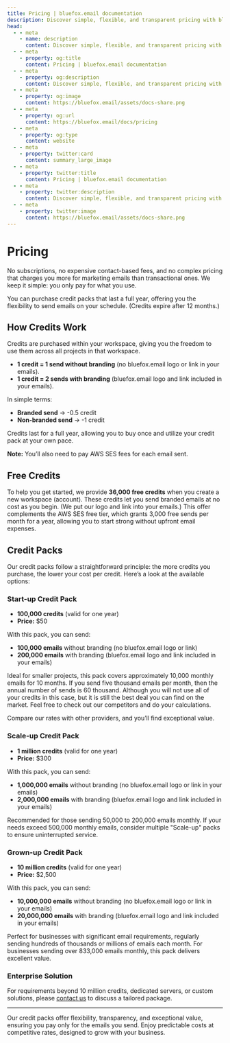 ```yaml
---
title: Pricing | bluefox.email documentation
description: Discover simple, flexible, and transparent pricing with bluefox.email. Purchase credit packs that last a full year and send emails on your schedule.
head:
  - - meta
    - name: description
      content: Discover simple, flexible, and transparent pricing with bluefox.email. Purchase credit packs that last a full year and send emails on your schedule.
  - - meta
    - property: og:title
      content: Pricing | bluefox.email documentation
  - - meta
    - property: og:description
      content: Discover simple, flexible, and transparent pricing with bluefox.email. Purchase credit packs that last a full year and send emails on your schedule.
  - - meta
    - property: og:image
      content: https://bluefox.email/assets/docs-share.png
  - - meta
    - property: og:url
      content: https://bluefox.email/docs/pricing
  - - meta
    - property: og:type
      content: website
  - - meta
    - property: twitter:card
      content: summary_large_image
  - - meta
    - property: twitter:title
      content: Pricing | bluefox.email documentation
  - - meta
    - property: twitter:description
      content: Discover simple, flexible, and transparent pricing with bluefox.email. Purchase credit packs that last a full year and send emails on your schedule.
  - - meta
    - property: twitter:image
      content: https://bluefox.email/assets/docs-share.png
---
```


# Pricing

No subscriptions, no expensive contact-based fees, and no complex pricing that charges you more for marketing emails than transactional ones. We keep it simple: you only pay for what you use.

You can purchase credit packs that last a full year, offering you the flexibility to send emails on your schedule. (Credits expire after 12 months.)

## How Credits Work

Credits are purchased within your workspace, giving you the freedom to use them across all projects in that workspace.

- **1 credit = 1 send without branding** (no bluefox.email logo or link in your emails).
- **1 credit = 2 sends with branding** (bluefox.email logo and link included in your emails).

In simple terms:
- **Branded send** -> -0.5 credit
- **Non-branded send** -> -1 credit

Credits last for a full year, allowing you to buy once and utilize your credit pack at your own pace.

**Note:** You’ll also need to pay AWS SES fees for each email sent.

## Free Credits

To help you get started, we provide **36,000 free credits** when you create a new workspace (account). These credits let you send branded emails at no cost as you begin. (We put our logo and link into your emails.) This offer complements the AWS SES free tier, which grants 3,000 free sends per month for a year, allowing you to start strong without upfront email expenses.

## Credit Packs

Our credit packs follow a straightforward principle: the more credits you purchase, the lower your cost per credit. Here’s a look at the available options:

### Start-up Credit Pack

- **100,000 credits** (valid for one year)
- **Price:** $50

With this pack, you can send:
- **100,000 emails** without branding (no bluefox.email logo or link)
- **200,000 emails** with branding (bluefox.email logo and link included in your emails)

Ideal for smaller projects, this pack covers approximately 10,000 monthly emails for 10 months. If you send five thousand emails per month, then the annual number of sends is 60 thousand. Although you will not use all of your credits in this case, but it is still the best deal you can find on the market. Feel free to check out our competitors and do your calculations. 

Compare our rates with other providers, and you’ll find exceptional value.

### Scale-up Credit Pack

- **1 million credits** (valid for one year)
- **Price:** $300

With this pack, you can send:
- **1,000,000 emails** without branding (no bluefox.email logo or link in your emails)
- **2,000,000 emails** with branding (bluefox.email logo and link included in your emails)

Recommended for those sending 50,000 to 200,000 emails monthly. If your needs exceed 500,000 monthly emails, consider multiple "Scale-up" packs to ensure uninterrupted service.

### Grown-up Credit Pack

- **10 million credits** (valid for one year)
- **Price:** $2,500

With this pack, you can send:
- **10,000,000 emails** without branding (no bluefox.email logo or link in your emails)
- **20,000,000 emails** with branding (bluefox.email logo and link included in your emails)

Perfect for businesses with significant email requirements, regularly sending hundreds of thousands or millions of emails each month. For businesses sending over 833,000 emails monthly, this pack delivers excellent value.

### Enterprise Solution

For requirements beyond 10 million credits, dedicated servers, or custom solutions, please [contact us](mailto:hello@bluefox.email) to discuss a tailored package.

---

Our credit packs offer flexibility, transparency, and exceptional value, ensuring you pay only for the emails you send. Enjoy predictable costs at competitive rates, designed to grow with your business.
